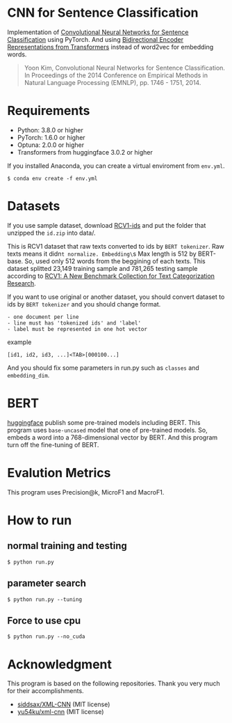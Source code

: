# CNN for Sentence Classification 
Implementation of [Convolutional Neural Networks for Sentence Classification](https://www.aclweb.org/anthology/D14-1181/) using PyTorch.
And using [Bidirectional Encoder Representations from Transformers](https://arxiv.org/abs/1810.04805) instead of word2vec for embedding words.

> Yoon Kim, Convolutional Neural Networks for Sentence Classification. In Proceedings of the 2014 Conference on Empirical Methods in Natural Language Processing (EMNLP), pp. 1746 - 1751, 2014.

# Requirements
- Python: 3.8.0 or higher
- PyTorch: 1.6.0 or higher
- Optuna: 2.0.0 or higher
- Transformers from huggingface 3.0.2 or higher

If you installed Anaconda, you can create a virtual enviroment from `env.yml`.
```
$ conda env create -f env.yml
```

# Datasets
If you use sample dataset, download [RCV1-ids](https://drive.google.com/file/d/1kBKbH2sOjHZc-jJgayFO5FP8dK8tMrgk/view?usp=sharing) and put the folder that unzipped the `id.zip` into data/.

This is RCV1 dataset that raw texts converted to ids by `BERT tokenizer`.
Raw texts means it didn`t normalize.
Embedding\`s Max length is 512 by BERT-base. So, used only 512 words from the beggining of each texts.
This dataset splitted 23,149 training sample and 781,265 testing sample according to [RCV1: A New Benchmark Collection for Text Categorization Research](https://www.jmlr.org/papers/volume5/lewis04a/lewis04a.pdf). 

If you want to use original or another dataset, you should convert dataset to ids by `BERT tokenizer` and you should change format.
```
- one document per line
- line must has 'tokenized ids' and 'label'
- label must be represented in one hot vector
```
example
```
[id1, id2, id3, ...]<TAB>[000100...]
```
And you should fix some parameters in run.py such as `classes` and `embedding_dim`.


# BERT
[huggingface](https://github.com/huggingface/transformers) publish some pre-trained models including BERT.
This program uses `base-uncased` model that one of pre-trained models.
So, embeds a word into a 768-dimensional vector by BERT.
And this program turn off the fine-tuning of BERT.

# Evalution Metrics
This program uses Precision@k, MicroF1 and MacroF1.

# How to run
## normal training and testing
```
$ python run.py
```

## parameter search
```
$ python run.py --tuning
```

## Force to use cpu
```
$ python run.py --no_cuda
```

# Acknowledgment
This program is based on the following repositories.
Thank you very much for their accomplishments.

- [siddsax/XML-CNN](https://github.com/siddsax/XML-CNN) (MIT license)
- [yu54ku/xml-cnn](https://github.com/yu54ku/xml-cnn) (MIT license)